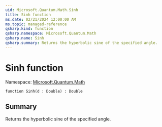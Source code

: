 ```yaml
---
uid: Microsoft.Quantum.Math.Sinh
title: Sinh function
ms.date: 02/21/2024 12:00:00 AM
ms.topic: managed-reference
qsharp.kind: function
qsharp.namespace: Microsoft.Quantum.Math
qsharp.name: Sinh
qsharp.summary: Returns the hyperbolic sine of the specified angle.
---
```


# Sinh function

Namespace: [Microsoft.Quantum.Math](xref:Microsoft.Quantum.Math)

```qsharp
function Sinh(d : Double) : Double
```

## Summary
Returns the hyperbolic sine of the specified angle.
